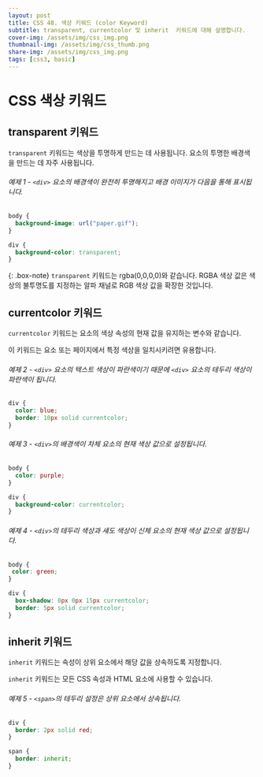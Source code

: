```yaml
---
layout: post
title: CSS 48. 색상 키워드 (color Keyword)
subtitle: transparent, currentcolor 및 inherit  키워드에 대해 설명합니다.
cover-img: /assets/img/css_img.png
thumbnail-img: /assets/img/css_thumb.png
share-img: /assets/img/css_img.png
tags: [css3, basic]
---
```


# CSS 색상 키워드

## transparent 키워드

```transparent``` 키워드는 색상을 투명하게 만드는 데 사용됩니다. 요소의 투명한 배경색을 만드는 데 자주 사용됩니다.

###### 예제 1 - ```<div>``` 요소의 배경색이 완전히 투명해지고 배경 이미지가 다음을 통해 표시됩니다.

```css
body {
  background-image: url("paper.gif");
}

div {
  background-color: transparent;
}
```

{: .box-note}
```transparent``` 키워드는 rgba(0,0,0,0)와 같습니다. RGBA 색상 값은 색상의 불투명도를 지정하는 알파 채널로 RGB 색상 값을 확장한 것입니다.

## currentcolor 키워드

```currentcolor``` 키워드는 요소의 색상 속성의 현재 값을 유지하는 변수와 같습니다.

이 키워드는 요소 또는 페이지에서 특정 색상을 일치시키려면 유용합니다.

###### 예제 2 - ```<div>``` 요소의 텍스트 색상이 파란색이기 때문에 ```<div>``` 요소의 테두리 색상이 파란색이 됩니다.

```css
div {
  color: blue;
  border: 10px solid currentcolor;
}
```

###### 예제 3 - ```<div>```의 배경색이 차체 요소의 현재 색상 값으로 설정됩니다.

```css
body {
  color: purple;
}

div {
  background-color: currentcolor;
}
```

###### 예제 4 - ```<div>```의 테두리 색상과 섀도 색상이 신체 요소의 현재 색상 값으로 설정됩니다.

```css
body {
 color: green;
}

div {
  box-shadow: 0px 0px 15px currentcolor;
  border: 5px solid currentcolor;
}
```

## inherit 키워드

```inherit``` 키워드는 속성이 상위 요소에서 해당 값을 상속하도록 지정합니다.

```inherit``` 키워드는 모든 CSS 속성과 HTML 요소에 사용할 수 있습니다.

###### 예제 5 - ```<span>```의 테두리 설정은 상위 요소에서 상속됩니다.

```css
div {
  border: 2px solid red;
}

span {
  border: inherit;
}
```

